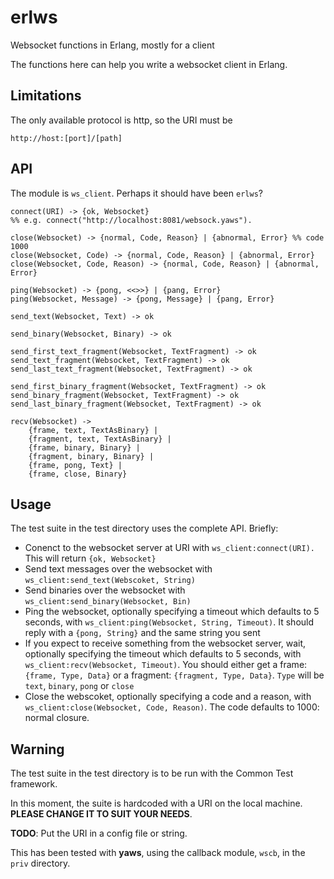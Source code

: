 # erlws

Websocket functions in Erlang, mostly for a client

The functions here can help you write a websocket client in Erlang.

## Limitations

The only available protocol is http, so the URI must be 

	http://host:[port]/[path]

## API

The module is `ws_client`. Perhaps it should have been `erlws`?

	connect(URI) -> {ok, Websocket}
	%% e.g. connect("http://localhost:8081/websock.yaws").

	close(Websocket) -> {normal, Code, Reason} | {abnormal, Error} %% code 1000
	close(Websocket, Code) -> {normal, Code, Reason} | {abnormal, Error}
	close(Websocket, Code, Reason) -> {normal, Code, Reason} | {abnormal, Error}

	ping(Websocket) -> {pong, <<>>} | {pang, Error}
	ping(Websocket, Message) -> {pong, Message} | {pang, Error}

	send_text(Websocket, Text) -> ok

	send_binary(Websocket, Binary) -> ok

	send_first_text_fragment(Websocket, TextFragment) -> ok
	send_text_fragment(Websocket, TextFragment) -> ok
	send_last_text_fragment(Websocket, TextFragment) -> ok

	send_first_binary_fragment(Websocket, TextFragment) -> ok
	send_binary_fragment(Websocket, TextFragment) -> ok
	send_last_binary_fragment(Websocket, TextFragment) -> ok

	recv(Websocket) -> 
		{frame, text, TextAsBinary} | 
		{fragment, text, TextAsBinary} |
		{frame, binary, Binary} | 
		{fragment, binary, Binary} |
		{frame, pong, Text} | 
		{frame, close, Binary}


## Usage

The test suite in the test directory uses the complete API. Briefly:

- Conenct to the websocket server at URI with `ws_client:connect(URI).` This will return `{ok, Websocket}`
- Send text messages over the websocket with `ws_client:send_text(Webscoket, String)`
- Send binaries over the websocket with `ws_client:send_binary(Websocket, Bin)`
- Ping the websocket, optionally specifying a timeout which defaults to 5 seconds, with `ws_client:ping(Websocket, String, Timeout)`. It should reply with a `{pong, String}` and the same string you sent
- If you expect to receive something from the websocket server, wait, optionally specifying the timeout which defaults to 5 seconds,  with `ws_client:recv(Websocket, Timeout)`. You should either get a frame: `{frame, Type, Data}` or a fragment: `{fragment, Type, Data}`. `Type` will be `text`, `binary`, `pong` or `close`
- Close the webscoket, optionally specifying a code and a reason, with `ws_client:close(Websocket, Code, Reason)`. The code defaults to 1000: normal closure.

## Warning

The test suite in the test directory is to be run with the Common Test framework. 

In this moment, the suite is hardcoded with a URI on the local machine. **PLEASE CHANGE IT TO SUIT YOUR NEEDS**. 

**TODO**: Put the URI in a config file or string.

This has been tested with **yaws**, using the callback module, `wscb`, in the `priv` directory.

